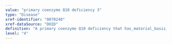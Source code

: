 ```yaml
---
value: "primary coenzyme Q10 deficiency 3"
type: "Disease"
xref-identifier: "0070240"
xref-dataSource: "DOID"
definition: "A primary coenzyme Q10 deficiency that has_material_basis_in an autosomal recessive mutation of PDSS2 on chromosome 6q21."
level: "4"
---
```

